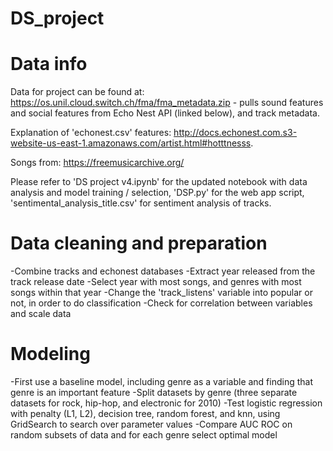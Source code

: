 # DS_project

# Data info
Data for project can be found at: https://os.unil.cloud.switch.ch/fma/fma_metadata.zip - pulls sound features and social features from Echo Nest API (linked below), and track metadata.

Explanation of 'echonest.csv' features: http://docs.echonest.com.s3-website-us-east-1.amazonaws.com/artist.html#hotttnesss.

Songs from: https://freemusicarchive.org/

Please refer to 'DS project v4.ipynb' for the updated notebook with data analysis and model training / selection, 'DSP.py' for the web app script, 'sentimental_analysis_title.csv' for sentiment analysis of tracks. 

# Data cleaning and preparation
-Combine tracks and echonest databases
-Extract year released from the track release date
-Select year with most songs, and genres with most songs within that year 
-Change the 'track_listens' variable into popular or not, in order to do classification
-Check for correlation between variables and scale data

# Modeling
-First use a baseline model, including genre as a variable and finding that genre is an important feature
-Split datasets by genre (three separate datasets for rock, hip-hop, and electronic for 2010)
-Test logistic regression with penalty (L1, L2), decision tree, random forest, and knn, using GridSearch to search over parameter values
-Compare AUC ROC on random subsets of data and for each genre select optimal model
